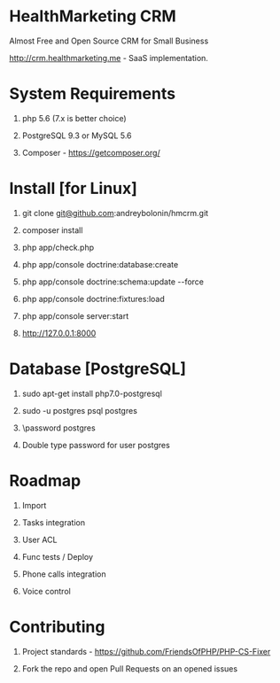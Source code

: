 HealthMarketing CRM
=======

Almost Free and Open Source CRM for Small Business

http://crm.healthmarketing.me - SaaS implementation.

# System Requirements

1) php 5.6 (7.x is better choice)

2) PostgreSQL 9.3 or MySQL 5.6

3) Composer - https://getcomposer.org/

# Install [for Linux]

1) git clone git@github.com:andreybolonin/hmcrm.git

2) composer install

3) php app/check.php

4) php app/console doctrine:database:create

5) php app/console doctrine:schema:update --force

6) php app/console doctrine:fixtures:load

7) php app/console server:start

8) http://127.0.0.1:8000

# Database [PostgreSQL]

1) sudo apt-get install php7.0-postgresql

2) sudo -u postgres psql postgres

3) \password postgres

4) Double type password for user postgres

# Roadmap

1) Import

2) Tasks integration

3) User ACL

4) Func tests / Deploy

5) Phone calls integration

6) Voice control

# Contributing

1) Project standards - https://github.com/FriendsOfPHP/PHP-CS-Fixer

2) Fork the repo and open Pull Requests on an opened issues
